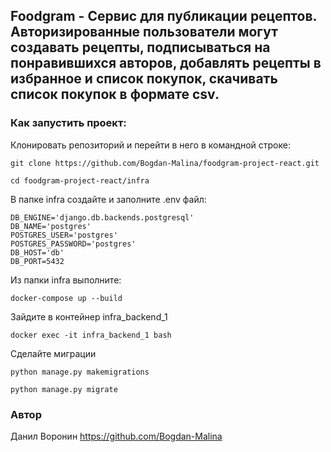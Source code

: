 ## Foodgram - Cервис для публикации рецептов. Авторизированные пользователи могут создавать рецепты, подписываться на понравившихся авторов, добавлять рецепты в избранное и список покупок, скачивать список покупок в формате csv.

### Как запустить проект:
Клонировать репозиторий и перейти в него в командной строке:

```
git clone https://github.com/Bogdan-Malina/foodgram-project-react.git
```

```
cd foodgram-project-react/infra
```
В папке infra создайте и заполните .env файл:

```
DB_ENGINE='django.db.backends.postgresql'
DB_NAME='postgres'
POSTGRES_USER='postgres'
POSTGRES_PASSWORD='postgres'
DB_HOST='db'
DB_PORT=5432
```

Из папки infra выполните:
```
docker-compose up --build

```
Зайдите в контейнер infra_backend_1
```
docker exec -it infra_backend_1 bash
```
Сделайте миграции
```
python manage.py makemigrations
```
```
python manage.py migrate
```


### Автор
Данил Воронин https://github.com/Bogdan-Malina
